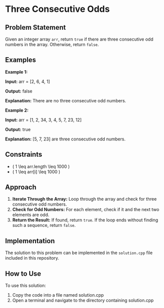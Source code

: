 # Three Consecutive Odds

## Problem Statement

Given an integer array `arr`, return `true` if there are three consecutive odd numbers in the array. Otherwise, return `false`.

## Examples

**Example 1:**

**Input:**
arr = [2, 6, 4, 1]

**Output:**
false

**Explanation:**
There are no three consecutive odd numbers.

**Example 2:**

**Input:**
arr = [1, 2, 34, 3, 4, 5, 7, 23, 12]

**Output:**
true


**Explanation:**
[5, 7, 23] are three consecutive odd numbers.

## Constraints

- \( 1 \leq arr.length \leq 1000 \)
- \( 1 \leq arr[i] \leq 1000 \)

## Approach

1. **Iterate Through the Array:** Loop through the array and check for three consecutive odd numbers.
2. **Check for Odd Numbers:** For each element, check if it and the next two elements are odd.
3. **Return the Result:** If found, return `true`. If the loop ends without finding such a sequence, return `false`.

## Implementation

The solution to this problem can be implemented in the `solution.cpp` file included in this repository.


## How to Use
To use this solution:

1. Copy the code into a file named solution.cpp
2. Open a terminal and navigate to the directory containing solution.cpp
